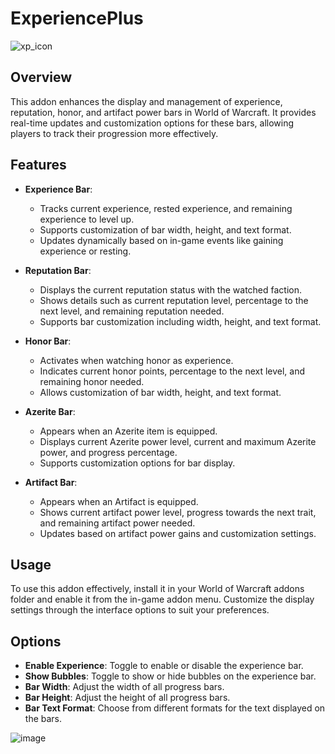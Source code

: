 # ExperiencePlus
![xp_icon](https://github.com/Kkthnx-Wow/ExperiencePlus/assets/40672673/5bc147c0-b264-4726-985f-6265432a8799)

## Overview
This addon enhances the display and management of experience, reputation, honor, and artifact power bars in World of Warcraft. It provides real-time updates and customization options for these bars, allowing players to track their progression more effectively.

## Features
- **Experience Bar**:
  - Tracks current experience, rested experience, and remaining experience to level up.
  - Supports customization of bar width, height, and text format.
  - Updates dynamically based on in-game events like gaining experience or resting.

- **Reputation Bar**:
  - Displays the current reputation status with the watched faction.
  - Shows details such as current reputation level, percentage to the next level, and remaining reputation needed.
  - Supports bar customization including width, height, and text format.

- **Honor Bar**:
  - Activates when watching honor as experience.
  - Indicates current honor points, percentage to the next level, and remaining honor needed.
  - Allows customization of bar width, height, and text format.

- **Azerite Bar**:
  - Appears when an Azerite item is equipped.
  - Displays current Azerite power level, current and maximum Azerite power, and progress percentage.
  - Supports customization options for bar display.

- **Artifact Bar**:
  - Appears when an Artifact is equipped.
  - Shows current artifact power level, progress towards the next trait, and remaining artifact power needed.
  - Updates based on artifact power gains and customization settings.

## Usage
To use this addon effectively, install it in your World of Warcraft addons folder and enable it from the in-game addon menu. Customize the display settings through the interface options to suit your preferences.

## Options
- **Enable Experience**: Toggle to enable or disable the experience bar.
- **Show Bubbles**: Toggle to show or hide bubbles on the experience bar.
- **Bar Width**: Adjust the width of all progress bars.
- **Bar Height**: Adjust the height of all progress bars.
- **Bar Text Format**: Choose from different formats for the text displayed on the bars.

![image](https://github.com/Kkthnx-Wow/ExperiencePlus/assets/40672673/712e230d-c90e-4947-811c-fa584d064a63)
